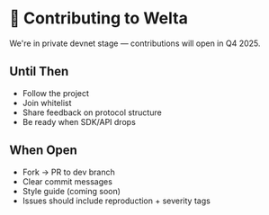 # 🤝 Contributing to Welta

We're in private devnet stage — contributions will open in Q4 2025.

## Until Then

- Follow the project  
- Join whitelist  
- Share feedback on protocol structure  
- Be ready when SDK/API drops

## When Open

- Fork → PR to dev branch  
- Clear commit messages  
- Style guide (coming soon)  
- Issues should include reproduction + severity tags
